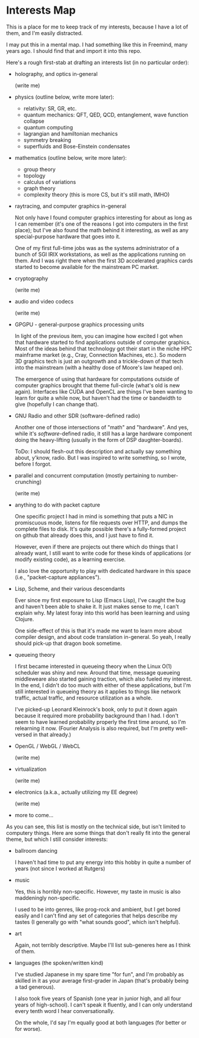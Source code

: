 Interests Map
=============

This is a place for me to keep track of my interests, because I have a lot of
them, and I'm easily distracted.

I may put this in a mental map.  I had something like this in Freemind, many
years ago.  I should find that and import it into this repo.

Here's a rough first-stab at drafting an interests list (in no particular
order):

 - holography, and optics in-general

   (write me)

 - physics (outline below, write more later):

   - relativity: SR, GR, etc.
   - quantum mechanics: QFT, QED, QCD, entanglement, wave function collapse
   - quantum computing
   - lagrangian and hamiltonian mechanics
   - symmetry breaking
   - superfluids and Bose-Einstein condensates

 - mathematics (outline below, write more later):

   - group theory
   - topology
   - calculus of variations
   - graph theory
   - complexity theory (this is more CS, but it's still math, IMHO)

 - raytracing, and computer graphics in-general

   Not only have I found computer graphics interesting for about as long as I
   can remember (it's one of the reasons I got into computers in the first
   place); but I've also found the math behind it interesting, as well as any
   special-purpose hardware that goes into it.

   One of my first full-time jobs was as the systems administrator of a bunch
   of SGI IRIX workstations, as well as the applications running on them.  And
   I was right there when the first 3D accelerated graphics cards started to
   become available for the mainstream PC market.

 - cryptography

   (write me)

 - audio and video codecs

   (write me)

 - GPGPU - general-purpose graphics processing units

   In light of the previous item, you can imagine how excited I got when that
   hardware started to find applications outside of computer graphics.  Most of
   the ideas behind that technology got their start in the niche HPC mainframe
   market (e.g., Cray, Connection Machines, etc.).  So modern 3D graphics tech is
   just an outgrowth and a trickle-down of that tech into the mainstream (with
   a healthy dose of Moore's law heaped on).

   The emergence of using that hardware for computations outside of computer
   graphics brought that theme full-circle (what's old is new again).
   Interfaces like CUDA and OpenCL are things I've been wanting to learn for
   quite a while now, but haven't had the time or bandwidth to give (hopefully
   I can change that).

 - GNU Radio and other SDR (software-defined radio)

   Another one of those intersections of "math" and "hardware".  And yes, while
   it's *software*-defined radio, it still has a large hardware component doing
   the heavy-lifting (usually in the form of DSP daughter-boards).

   ToDo: I should flesh-out this description and actually say something about,
   y'know, radio.  But I was inspired to write something, so I wrote, before I
   forgot.

 - parallel and concurrent computation (mostly pertaining to number-crunching)

   (write me)

 - anything to do with packet capture

   One specific project I had in mind is something that puts a NIC in
   promiscuous mode, listens for file requests over HTTP, and dumps the complete
   files to disk.  It's quite possible there's a fully-formed project on github
   that already does this, and I just have to find it.

   However, even if there are projects out there which do things that I already
   want, I still want to write code for these kinds of applications (or modify
   existing code), as a learning exercise.

   I also love the opportunity to play with dedicated hardware in this space
   (i.e., "packet-capture appliances").

 - Lisp, Scheme, and their various descendants

   Ever since my first exposure to Lisp (Emacs Lisp), I've caught the bug and
   haven't been able to shake it.  It just makes sense to me, I can't explain
   why.  My latest foray into this world has been learning and using Clojure.

   One side-effect of this is that it's made me want to learn more about
   compiler design, and about code translation in-general.  So yeah, I really
   should pick-up that dragon book sometime.

 - queueing theory

   I first became interested in queueing theory when the Linux O(1) scheduler
   was shiny and new.  Around that time, message queueing middleweare also
   started gaining traction, which also fueled my interest.  In the end, I
   didn't do too much with either of these applications, but I'm still
   interested in queueing theory as it applies to things like network traffic,
   actual traffic, and resource utilization as a whole.

   I've picked-up Leonard Kleinrock's book, only to put it down again because
   it required more probability background than I had.  I don't seem to have
   learned probability properly the first time around, so I'm relearning it
   now.  (Fourier Analysis is also required, but I'm pretty well-versed in that
   already.)

 - OpenGL / WebGL / WebCL

   (write me)

 - virtualization

   (write me)

 - electronics (a.k.a., actually utilizing my EE degree)

   (write me)

 - more to come...

As you can see, this list is mostly on the technical side, but isn't limited to
computery things.  Here are some things that don't really fit into the general
theme, but which I still consider interests:

 - ballroom dancing

   I haven't had time to put any energy into this hobby in quite a number of
   years (not since I worked at Rutgers)

 - music

   Yes, this is horribly non-specific.  However, my taste in music is also
   maddeningly non-specific.

   I used to be into genres, like prog-rock and ambient, but I get bored easily
   and I can't find any set of categories that helps describe my tastes (I
   generally go with "what sounds good", which isn't helpful).

 - art

   Again, not terribly descriptive.  Maybe I'll list sub-generes here as I
   think of them.

 - languages (the spoken/written kind)

   I've studied Japanese in my spare time "for fun", and I'm probably as
   skilled in it as your average first-grader in Japan (that's probably being a
   tad generous).

   I also took five years of Spanish (one year in junior high, and all four
   years of high-school).  I can't speak it fluently, and I can only understand
   every tenth word I hear conversationally.

   On the whole, I'd say I'm equally good at both languages (for better or for
   worse).
